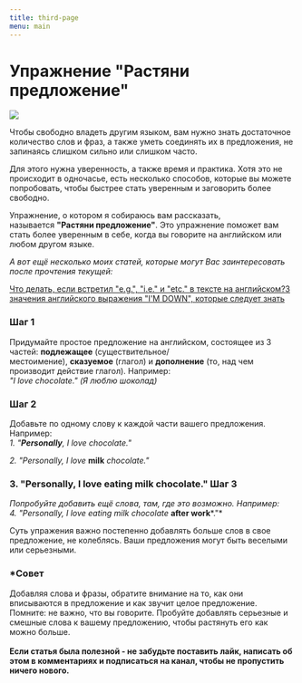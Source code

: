 ```yaml
---
title: third-page
menu: main
---
```

# Упражнение "Растяни предложение"

[![](https://webpulse.imgsmail.ru/imgpreview?mb=webpulse&key=pulse_cabinet-image-8154c22f-d0ba-460d-a32a-158dcc240d20)](https://webpulse.imgsmail.ru/imgpreview?mb=webpulse&key=pulse_cabinet-image-8154c22f-d0ba-460d-a32a-158dcc240d20)

Чтобы свободно владеть другим языком, вам нужно знать достаточное количество слов и фраз, а также уметь соединять их в предложения, не запинаясь слишком сильно или слишком часто.

Для этого нужна уверенность, а также время и практика. Хотя это не происходит в одночасье, есть несколько способов, которые вы можете попробовать, чтобы быстрее стать уверенным и заговорить более свободно.

Упражнение, о котором я собираюсь вам рассказать, называется **"Растяни предложение"**. Это упражнение поможет вам стать более уверенным в себе, когда вы говорите на английском или любом другом языке.

*А вот ещё несколько моих статей, которые могут Вас заинтересовать после прочтения текущей:*

[Что делать, если встретил "e.g.", "i.e." и "etc." в тексте на английском?](https://pulse.mail.ru/cabinet/articles/11836/edit/896200)[3 значения английского выражения "I'M DOWN", которые следует знать](https://pulse.mail.ru/cabinet/articles/11836/edit/824911)

### Шаг 1

Придумайте простое предложение на английском, состоящее из 3 частей: **подлежащее** (существительное/местоимение), **сказуемое** (глагол) и **дополнение** (то, над чем производит действие глагол). Например:\
*"I love chocolate." (Я люблю шоколад)*

### Шаг 2

Добавьте по одному слову к каждой части вашего предложения. Например:\
*1. "***Personally***, I love chocolate."*

*2. "Personally, I love* **milk** *chocolate."*

### 3. "Personally, I love eating milk chocolate."  Шаг 3

*Попробуйте добавить ещё слова, там, где это возможно. Например:*\
*4. "Personally, I love eating milk chocolate* **after work***."*

Суть упражения важно постепенно добавлять больше слов в свое предложение, не колеблясь. Ваши предложения могут быть веселыми или серьезными.

### \*Совет

Добавляя слова и фразы, обратите внимание на то, как они вписываются в предложение и как звучит целое предложение. Помните: не важно, что вы говорите. Пробуйте добавлять серьезные и смешные слова к вашему предложению, чтобы растянуть его как можно больше.\
\
**Если статья была полезной - не забудьте поставить лайк, написать об этом в комментариях и подписаться на канал, чтобы не пропустить ничего нового.**